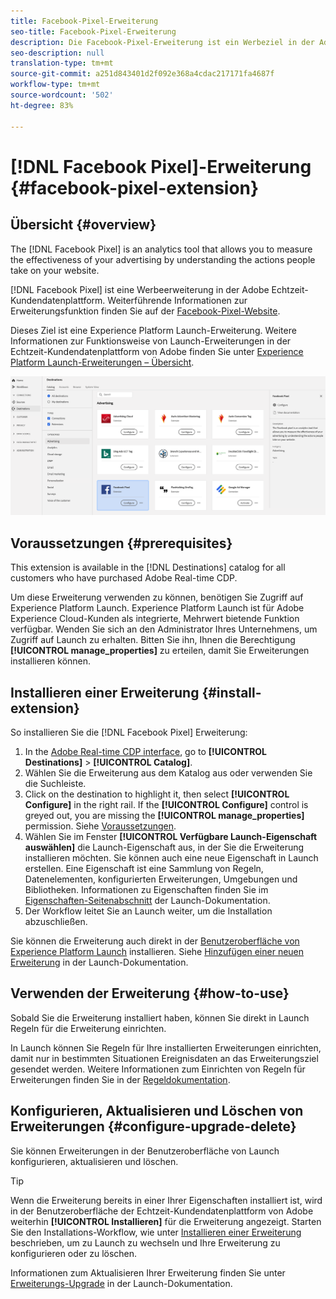 ```yaml
---
title: Facebook-Pixel-Erweiterung
seo-title: Facebook-Pixel-Erweiterung
description: Die Facebook-Pixel-Erweiterung ist ein Werbeziel in der Adobe Echtzeit-Kundendatenplattform. Weitere Informationen zur Funktionalität der Erweiterung finden Sie auf der Seite der Erweiterung auf Adobe Exchange.
seo-description: null
translation-type: tm+mt
source-git-commit: a251d843401d2f092e368a4cdac217171fa4687f
workflow-type: tm+mt
source-wordcount: '502'
ht-degree: 83%

---
```



# [!DNL Facebook Pixel]-Erweiterung {#facebook-pixel-extension}

## Übersicht {#overview}

The [!DNL Facebook Pixel] is an analytics tool that allows you to measure the effectiveness of your advertising by understanding the actions people take on your website.

[!DNL Facebook Pixel] ist eine Werbeerweiterung in der Adobe Echtzeit-Kundendatenplattform. Weiterführende Informationen zur Erweiterungsfunktion finden Sie auf der [Facebook-Pixel-Website](https://developers.facebook.com/docs/facebook-pixel/).

Dieses Ziel ist eine Experience Platform Launch-Erweiterung. Weitere Informationen zur Funktionsweise von Launch-Erweiterungen in der Echtzeit-Kundendatenplattform von Adobe finden Sie unter [Experience Platform Launch-Erweiterungen – Übersicht](/help/rtcdp/destinations/experience-platform-launch-extensions.md).

![Facebook-Pixel-Erweiterung](assets/facebook-pixel-extension.png)

## Voraussetzungen  {#prerequisites}

This extension is available in the [!DNL Destinations] catalog for all customers who have purchased Adobe Real-time CDP.

Um diese Erweiterung verwenden zu können, benötigen Sie Zugriff auf Experience Platform Launch. Experience Platform Launch ist für Adobe Experience Cloud-Kunden als integrierte, Mehrwert bietende Funktion verfügbar. Wenden Sie sich an den Administrator Ihres Unternehmens, um Zugriff auf Launch zu erhalten. Bitten Sie ihn, Ihnen die Berechtigung **[!UICONTROL manage_properties]** zu erteilen, damit Sie Erweiterungen installieren können.

## Installieren einer Erweiterung {#install-extension}

So installieren Sie die [!DNL Facebook Pixel] Erweiterung:

1. In the [Adobe Real-time CDP interface](http://platform.adobe.com/), go to **[!UICONTROL Destinations]** > **[!UICONTROL Catalog]**.
2. Wählen Sie die Erweiterung aus dem Katalog aus oder verwenden Sie die Suchleiste.
3. Click on the destination to highlight it, then select **[!UICONTROL Configure]** in the right rail. If the **[!UICONTROL Configure]** control is greyed out, you are missing the **[!UICONTROL manage_properties]** permission. Siehe [Voraussetzungen](#prerequisites).
4. Wählen Sie im Fenster **[!UICONTROL Verfügbare Launch-Eigenschaft auswählen]** die Launch-Eigenschaft aus, in der Sie die Erweiterung installieren möchten. Sie können auch eine neue Eigenschaft in Launch erstellen. Eine Eigenschaft ist eine Sammlung von Regeln, Datenelementen, konfigurierten Erweiterungen, Umgebungen und Bibliotheken. Informationen zu Eigenschaften finden Sie im [Eigenschaften-Seitenabschnitt](https://docs.adobe.com/content/help/de-DE/launch/using/reference/admin/companies-and-properties.html#property-seite) der Launch-Dokumentation.
5. Der Workflow leitet Sie an Launch weiter, um die Installation abzuschließen.

Sie können die Erweiterung auch direkt in der [Benutzeroberfläche von Experience Platform Launch](https://launch.adobe.com/) installieren. Siehe [Hinzufügen einer neuen Erweiterung](https://docs.adobe.com/content/help/de-DE/launch/using/reference/manage-resources/extensions/overview.html#add-a-new-extension) in der Launch-Dokumentation.


## Verwenden der Erweiterung {#how-to-use}

Sobald Sie die Erweiterung installiert haben, können Sie direkt in Launch Regeln für die Erweiterung einrichten.

In Launch können Sie Regeln für Ihre installierten Erweiterungen einrichten, damit nur in bestimmten Situationen Ereignisdaten an das Erweiterungsziel gesendet werden. Weitere Informationen zum Einrichten von Regeln für Erweiterungen finden Sie in der [Regeldokumentation](https://docs.adobe.com/help/de-DE/launch/using/reference/manage-resources/rules.html).

## Konfigurieren, Aktualisieren und Löschen von Erweiterungen {#configure-upgrade-delete}

Sie können Erweiterungen in der Benutzeroberfläche von Launch konfigurieren, aktualisieren und löschen.

>[!TIP]
>
>Wenn die Erweiterung bereits in einer Ihrer Eigenschaften installiert ist, wird in der Benutzeroberfläche der Echtzeit-Kundendatenplattform von Adobe weiterhin **[!UICONTROL Installieren]** für die Erweiterung angezeigt. Starten Sie den Installations-Workflow, wie unter [Installieren einer Erweiterung](#install-extension) beschrieben, um zu Launch zu wechseln und Ihre Erweiterung zu konfigurieren oder zu löschen.

Informationen zum Aktualisieren Ihrer Erweiterung finden Sie unter [Erweiterungs-Upgrade](https://docs.adobe.com/content/help/de-DE/launch/using/reference/manage-resources/extensions/extension-upgrade.html) in der Launch-Dokumentation.
